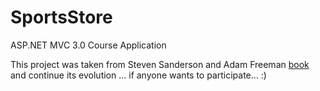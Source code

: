 SportsStore
===========

ASP.NET MVC 3.0 Course Application

This project was taken from Steven Sanderson and Adam Freeman [book](http://www.amazon.com/Pro-ASP-NET-MVC-3-Framework/dp/1430234040) and continue its evolution ... if anyone wants to participate... :)